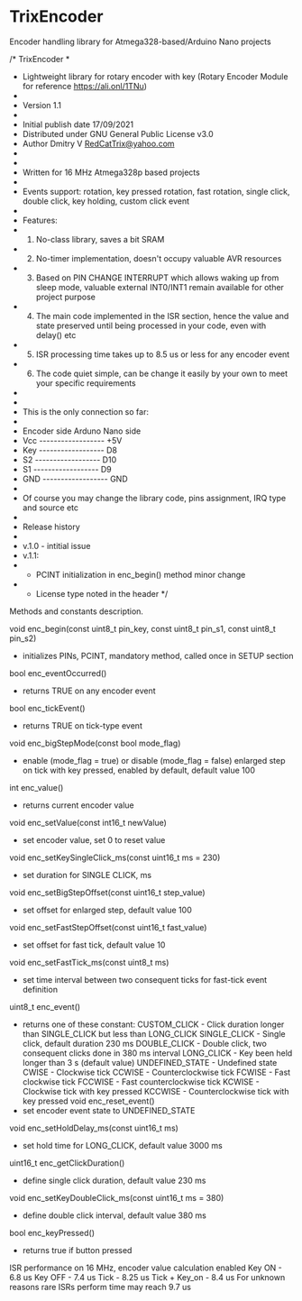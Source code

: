# TrixEncoder

Encoder handling library for Atmega328-based/Arduino Nano projects

/* TrixEncoder
 *  
 * Lightweight library for rotary encoder with key (Rotary Encoder Module for reference https://ali.onl/1TNu)  
 * 
 * Version 1.1
 * 
 * Initial publish date 17/09/2021
 * Distributed under GNU General Public License v3.0
 * Author Dmitry V RedCatTrix@yahoo.com
 * 
 * 
 * Written for 16 MHz Atmega328p based projects
 *  
 * Events support: rotation, key pressed rotation, fast rotation, single click, double click, key holding, custom click event
 * 
 * Features:
 * 1. No-class library, saves a bit SRAM
 * 2. No-timer implementation, doesn't occupy valuable AVR resources
 * 3. Based on PIN CHANGE INTERRUPT which allows waking up from sleep mode, valuable external INT0/INT1 remain available for other project purpose
 * 4. The main code implemented in the ISR section, hence the value and state preserved until being processed in your code, even with delay() etc
 * 5. ISR processing time takes up to 8.5 us or less for any encoder event
 * 6. The code quiet simple, can be change it easily by your own to meet your specific requirements 
 * 
 * 
 * This is the only connection so far:
 * 
 * Encoder side       Arduno Nano side
 *    Vcc ------------------ +5V
 *    Key ------------------ D8
 *    S2  ------------------ D10
 *    S1  ------------------ D9
 *    GND ------------------ GND
 *    
 * Of course you may change the library code, pins assignment, IRQ type and source etc
 * 
 * Release history
 * 
 * v.1.0 - intitial issue
 * v.1.1:
 *  - PCINT initialization in enc_begin() method minor change
 *  - License type noted in the header */


Methods and constants description.

void enc_begin(const uint8_t  pin_key, const uint8_t pin_s1, const uint8_t pin_s2)
  - initializes PINs, PCINT, mandatory method, called once in SETUP section
     
bool enc_eventOccurred()
  - returns TRUE on any encoder event
  
bool enc_tickEvent()
  - returns TRUE on tick-type event

void enc_bigStepMode(const bool mode_flag)
  - enable (mode_flag = true) or disable (mode_flag = false) enlarged step on tick with key pressed, enabled by default, default value 100

int enc_value()
  - returns current encoder value

void enc_setValue(const int16_t newValue)
  - set encoder value, set 0 to reset value
  
void enc_setKeySingleClick_ms(const uint16_t ms = 230)
  - set duration for SINGLE CLICK, ms
  
void enc_setBigStepOffset(const uint16_t step_value)
  - set offset for enlarged step, default value 100
  
void enc_setFastStepOffset(const uint16_t fast_value)
  - set offset for fast tick, default value 10

void enc_setFastTick_ms(const uint8_t ms)
  - set time interval between two consequent ticks for fast-tick event definition

uint8_t enc_event()
  - returns one of these constant:
                      CUSTOM_CLICK    - Click duration longer than SINGLE_CLICK but less than LONG_CLICK 
                      SINGLE_CLICK    - Single click, default duration 230 ms
                      DOUBLE_CLICK    - Double click, two consequent clicks done in 380 ms interval
                      LONG_CLICK      - Key been held longer than 3 s (default value)
                      UNDEFINED_STATE - Undefined state
                      CWISE           - Clockwise tick
                      CCWISE          - Counterclockwise tick
                      FCWISE          - Fast clockwise tick
                      FCCWISE         - Fast counterclockwise tick
                      KCWISE          - Clockwise tick with key pressed
                      KCCWISE         - Counterclockwise tick with key pressed
void enc_reset_event()
  - set encoder event state to UNDEFINED_STATE
 
void enc_setHoldDelay_ms(const uint16_t ms)
  - set hold time for LONG_CLICK, default value 3000 ms

uint16_t enc_getClickDuration()
  - define single click duration, default value 230 ms
  
void enc_setKeyDoubleClick_ms(const uint16_t ms = 380)
  - define double click interval, default value 380 ms
  
bool enc_keyPressed()
  - returns true if button pressed

ISR performance on 16 MHz, encoder value calculation enabled
  Key ON        - 6.8 us
  Key OFF       - 7.4 us
  Tick          - 8.25 us
  Tick + Key_on - 8.4 us
  For unknown reasons rare ISRs perform time may reach 9.7 us
